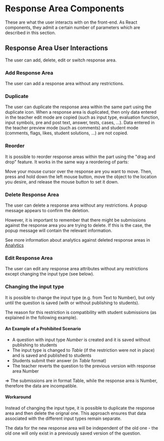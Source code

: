 # Response Area Components

These are what the user interacts with on the front-end. As React components, they admit a certain number of parameters which are described in this section.

## Response Area User Interactions

The user can add, delete, edit or switch response area.

### Add Response Area

The user can add a response area without any restrictions.

### Duplicate

The user can duplicate the response area within the same part using the duplicate icon. When a response area is duplicated, then only data entered in the teacher edit mode are copied (such as input type, evaluation function, input symbols, pre and post text, answer, tests, cases, ...). Data entered in the teacher preview mode (such as comments) and student mode (comments, flags, likes, student solutions, ...) are not copied.

### Reorder

It is possible to reorder response areas within the part using the "drag and drop" feature. It works in the same way a reordering of parts:

Move your mouse cursor over the response are you want to move. Then, press and hold down the left mouse button, move the object to the location you desire, and release the mouse button to set it down.

### Delete Response Area

The user can delete a response area without any restrictions. A popup message appears to confirm the deletion.

However, it is important to remember that there might be submissions against the response area you are trying to delete. If this is the case, the popup message will contain the relevant information. 

See more information about analytics against deleted response areas in [Analytics](../../../../guides/analytics)

### Edit Response Area

The user can edit any response area attributes without any restrictions except changing the input type (see below).

### Changing the input type

It is possible to change the input type (e.g. from Text to Number), but only until the question is saved (with or without publishing to students).

The reason for this restriction is compatibility with student submissions (as explained in the following example). 

#### An Example of a Prohibited Scenario

- A question with input type *Number* is created and it is saved without publishing to students
- The input type is changed to *Table* (if the restriction were not in place) and is saved and published to students
- Students submit their answer (in *Table* format)
- The teacher reverts the question to the previous version with response area Number

 => The submissions are in format Table, while the response area is Number, therefore the data are incompatible.

#### Workaround

Instead of changing the input type, it is possible to duplicate the response area and then delete the orignal one. This approach ensures that data associated with the different input types remain separate.

The data for the new response area will be independent of the old one - the old one will only exist in a previously saved version of the question.

